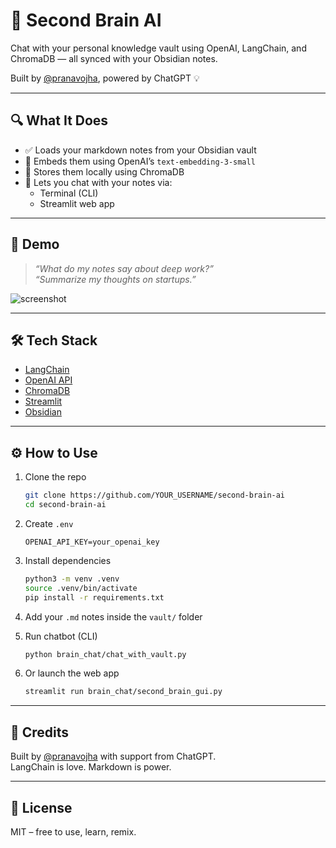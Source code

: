 
# 🧠 Second Brain AI

Chat with your personal knowledge vault using OpenAI, LangChain, and ChromaDB — all synced with your Obsidian notes.

Built by [@pranavojha](https://github.com/pranavojha), powered by ChatGPT 💡

---

## 🔍 What It Does

- ✅ Loads your markdown notes from your Obsidian vault
- 🧠 Embeds them using OpenAI’s `text-embedding-3-small`
- 💾 Stores them locally using ChromaDB
- 💬 Lets you chat with your notes via:
  - Terminal (CLI)
  - Streamlit web app

---

## 🚀 Demo

> _“What do my notes say about deep work?”_  
> _“Summarize my thoughts on startups.”_

![screenshot](screenshot.png) <!-- Optional: Add a screenshot here -->

---

## 🛠️ Tech Stack

- [LangChain](https://www.langchain.com/)
- [OpenAI API](https://platform.openai.com/)
- [ChromaDB](https://www.trychroma.com/)
- [Streamlit](https://streamlit.io/)
- [Obsidian](https://obsidian.md/)

---

## ⚙️ How to Use

1. Clone the repo  
   ```bash
   git clone https://github.com/YOUR_USERNAME/second-brain-ai
   cd second-brain-ai
   ```

2. Create `.env`  
   ```
   OPENAI_API_KEY=your_openai_key
   ```

3. Install dependencies  
   ```bash
   python3 -m venv .venv
   source .venv/bin/activate
   pip install -r requirements.txt
   ```

4. Add your `.md` notes inside the `vault/` folder

5. Run chatbot (CLI)  
   ```bash
   python brain_chat/chat_with_vault.py
   ```

6. Or launch the web app  
   ```bash
   streamlit run brain_chat/second_brain_gui.py
   ```

---

## 🙏 Credits

Built by [@pranavojha](https://github.com/pranavojha) with support from ChatGPT.  
LangChain is love. Markdown is power.

---

## 📄 License

MIT – free to use, learn, remix.
